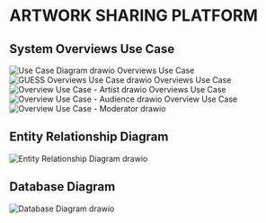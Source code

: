 # ARTWORK SHARING PLATFORM
## System Overviews Use Case
![Use Case Diagram drawio](https://github.com/hukoFpt/FPT-Artwork-Sharing-Platform/assets/87093937/f2ba3363-b3c0-4673-8ede-f0a34f957b08)
<GUESS> Overviews Use Case
![GUESS Overviews Use Case drawio](https://github.com/hukoFpt/FPT-Artwork-Sharing-Platform/assets/87093937/4f2f53d2-60f2-4852-9e29-2d687f943791)
<ARTIST> Overviews Use Case
![Overview Use Case - Artist drawio](https://github.com/hukoFpt/FPT-Artwork-Sharing-Platform/assets/87093937/8183b202-59e5-4cd2-a988-c66050810c59)
<AUDIENCE> Overviews Use Case
![Overview Use Case - Audience drawio](https://github.com/hukoFpt/FPT-Artwork-Sharing-Platform/assets/87093937/2d43a2db-8fa1-4a59-a204-7f334a3296a1)
<MODERATOR> Overview Use Case
![Overview Use Case - Moderator drawio](https://github.com/hukoFpt/FPT-Artwork-Sharing-Platform/assets/87093937/ef21a125-3b13-480d-95e9-0088643d3355)
## Entity Relationship Diagram
![Entity Relationship Diagram drawio](https://github.com/hukoFpt/FPT-Artwork-Sharing-Platform/assets/87093937/0037454d-41c7-4fd8-93b9-3979097861b1)
## Database Diagram
![Database Diagram drawio](https://github.com/hukoFpt/FPT-Artwork-Sharing-Platform/assets/87093937/2ea80227-26b6-4530-9111-c856d1a3e60e)
